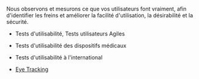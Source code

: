 Nous observons et mesurons ce que vos utilisateurs font vraiment, afin d'identifier les freins et améliorer la facilité d'utilisation, la désirabilité et la sécurité.

* Tests d'utilisabilité, Tests utilisateurs Agiles

* Tests d'utilisabilité des dispositifs médicaux

* Tests d'utilisabilité à l'international

* <a href=/fr/eye-tracking/>Eye Tracking</a>